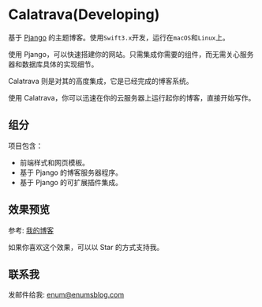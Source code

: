 # Calatrava(Developing)


基于 [Pjango](https://github.com/enums/pjango) 的主题博客。使用`Swift3.x`开发，运行在`macOS`和`Linux`上。

使用 Pjango，可以快速搭建你的网站。只需集成你需要的组件，而无需关心服务器和数据库具体的实现细节。

Calatrava 则是对其的高度集成，它是已经完成的博客系统。

使用 Calatrava，你可以迅速在你的云服务器上运行起你的博客，直接开始写作。

## 组分

项目包含：

- 前端样式和网页模板。
- 基于 Pjango 的博客服务器程序。
- 基于 Pjango 的可扩展插件集成。

## 效果预览

参考: [我的博客](http://enumsblog.com)

如果你喜欢这个效果，可以以 Star 的方式支持我。

## 联系我

发邮件给我: [enum@enumsblog.com](mailto:enum@enumsblog.com)
